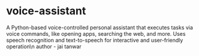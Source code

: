 # voice-assistant
A Python-based voice-controlled personal assistant that executes tasks via voice commands, like opening apps, searching the web, and more. Uses speech recognition and text-to-speech for interactive and user-friendly operation\n
author - jai tanwar
